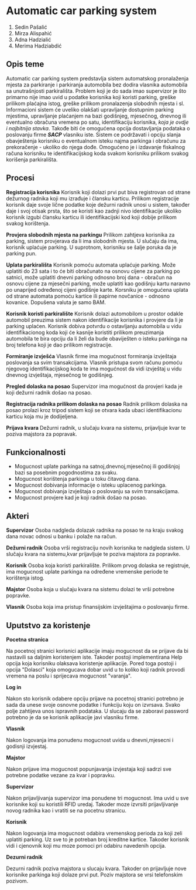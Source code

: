 ﻿# **Automatic car parking system**

1. Sedin Pašalić
2. Mirza Alispahić
3. Adna Hadzialić
4. Merima Hadziabdić

## **Opis teme**

Automatic car parking system predstavlja sistem automatskog pronalaženja mjesta za parkiranje i parkiranja automobila bez dodira vlasnika automobila sa unutrašnjosti parkirališta. Problem koji je do sada imao supervizor je što primarno nije imao uvid u podatke korisnika koji koristi parking, greške prilikom plaćajna istog, greške prilikom pronalazenja slobodnih mjesta i sl. Informacioni sistem će uveliko olakšati upravljanje dostupnim parking mjestima, upravljanje plaćanjem na bazi godišnjeg, mjesečnog, dnevnog ili eventualno obračuna vremena po satu, identifikaciju korisnika, *koja je ovdje i najbitnija stavka*. Takođe biti će omogućena opcija dostavljanja podataka o poslovanju firme **_SACP_** vlasniku iste. Sistem ce podržavati i opciju slanja obavještenja korisniku o eventualnom isteku najma parkinga i obračunu za prekoračenje - ukoliko do njega dođe. Omogućeno je i izdavanje fiskalnog računa korisniku te identifikacijskog koda svakom korisniku prilikom svakog korišenja parkirališta. 

## **Procesi** 

**Registracija korisnika**
Korisnik koji dolazi prvi put biva registrovan od strane dežurnog radnika koji mu izrađuje i člansku karticu. Prilikom registracije korisnik daje svoje lične podatke koje dežurni radnik unosi u sistem, također daje i svoj otisak prsta, što se koristi kao zadnji nivo identifikacije ukoliko korisnik izgubi člansku karticu ili identifikacijski kod koji dobije prilikom svakog korištenja.

**Provjera slobodnih mjesta na parkingu**
Prilikom zahtjeva korisnika za parking, sistem provjerava da li ima slobodnih mjesta. U slučaju da ima, korisnik uplaćuje parking. U suprotnom, korisniku se šalje poruka da je parking pun.

**Uplata parkirališta**
Korisnik pomoću automata uplaćuje parking. Može uplatiti do 23 sata i to će biti obračunato na osnovu cijene za parking po satnici, može uplatiti dnevni parking odnosno broj dana - obračun na osnovu cijene za mjesečni parking, može uplatiti kao godišnju kartu naravno po unaprijed određenoj cijeni godišnje karte.
Korsniku je omogućena uplata od strane automata pomoću kartice ili papirne novčanice - odnosno kovanice. Dopušena valuta je samo BAM. 

**Korisnik koristi parkiralište**
Korisnik dolazi automobilom u prostor odakle automobil preuzima sistem nakon identifikacije korisnika i provjere da li je parking uplaćen. Korisnik dobiva potvrdu o ostavljanju automobila u vidu identifikacionog koda koji će kasnije koristiti prilikom preuzimanja automobila te bira opciju da li želi da bude obaviješten o isteku parkinga na broj telefona koji je dao prilikom registracije.

**Formiranje izvješća**
Vlasnik firme ima mogućnost formiranja izvještaja poslovanja sa svim transakcijama. Vlasnik pristupa svom računu pomoću njegovog identifikacijskog koda te ima mogućnost da vidi izvještaj u vidu dnevnog izvještaja, mjesečnog te godišnjeg.

**Pregled dolaska na posao**
Supervizor ima mogućnost da provjeri kada je koji dežurni radnik došao na posao.

**Registracija radnika prilikom dolaska na posao**
Radnik prilikom dolaska na posao prolazi kroz tripod sistem koji se otvara kada ubaci identifikacionu karticu koja mu je dodijeljena.

**Prijava kvara**
Dežurni radnik, u slučaju kvara na sistemu, prijavljuje kvar te poziva majstora za popravak.



## **Funkcionalnosti**
- Mogucnost uplate parkinga na satnoj,dnevnoj,mjesečnoj ili godišnjoj bazi sa posebnim pogodnostima za svaku.
- Mogucnost korištenja parkinga u toku čitavog dana.
- Mogucnost dobivanja informacije o isteku uplacenog parkinga.
- Mogucnost dobivanja izvještaja o poslovanju sa svim transakcijama.
- Mogucnost provjere kad je koji radnik došao na posao.

## **Akteri**

**Supervizor**
Osoba nadgleda dolazak radnika na posao te na kraju svakog dana novac odnosi u banku i polaže na račun.

**Dežurni radnik**
Osoba vrši registraciju novih korisnika te nadgleda sistem. U slučaju kvara na sistemu,kvar prijavljuje te poziva majstora za popravke.

**Korisnik**
Osoba koja koristi parkiralište. Prilikom prvog dolaska se registruje, ima mogucnost uplate parkinga na određene vremenske periode te korištenja istog. 

**Majstor**
Osoba koja u slučaju kvara na sistemu dolazi te vrši potrebne popravke.

**Vlasnik**
Osoba koja ima pristup finansijskim izvještajima o poslovanju firme.

## **Uputstvo za koristenje**

**Pocetna stranica**

Na pocetnoj stranici korisnici aplikacije imaju mogucnost da se prijave da bi nastavili sa daljnim koristenjem iste. Takoder
postoji implementirana Help opcija koja korisniku olaksava koristenje aplikacije. Pored toga postoji i opcija "Dolasci" koja omogucava
dobar uvid u to koliko koji radnik provodi vremena na poslu i sprijecava mogucnost "varanja".

**Log in**

Nakon sto korisnik odabere opciju prijave na pocetnoj stranici potrebno je sada da unese svoje osnovne podatke i funkciju koju on izvrsava. Svako polje zahtijeva unos
ispravnih podataka. U slucaju da se zaboravi password potrebno je da se korisnik aplikacije javi vlasniku firme.

**Vlasnik**

Nakon logovanja ima ponudenu mogucnost uvida u dnevni,mjesecni i godisnji izvjestaj.

**Majstor**

Nakon prijave ima mogucnost popunjavanja izvjestaja koji sadrzi sve potrebne podatke vezane za kvar i popravku.

**Supervizor**

Nakon prijavljivanja supervizor ima ponudene tri mogucnost. Ima uvid u sve korisnike koji su koristili RFID uredaj. Takoder moze
izvrsiti prijavljivanje novog radnika kao i vratiti se na pocetnu stranicu.

**Korisnik**

Nakon logovanja ima mogucnost odabira vremenskog perioda za koji zeli uplatiti parking. Uz sve to je potreban broj kreditne kartice.
Takoder korisnik vidi i cjenovnik koji mu moze pomoci pri odabiru navedenih opcija.

**Dezurni radnik**

Dezurni radnik poziva majstora u slucaju kvara. Takoder on prijavljuje nove korisnike parkinga koji dolaze prvi put. Poziv majstora se
vrsi telefonskim pozivom.
